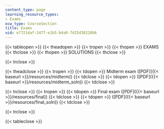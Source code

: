 ```yaml
---
content_type: page
learning_resource_types:
- Exams
ocw_type: CourseSection
title: Exams
uid: e77214af-247f-e1b5-b4a9-7425d38126b6
---
```


{{< tableopen >}}
{{< theadopen >}}
{{< tropen >}}
{{< thopen >}}
EXAMS
{{< thclose >}}
{{< thopen >}}
SOLUTIONS
{{< thclose >}}

{{< trclose >}}

{{< theadclose >}}
{{< tropen >}}
{{< tdopen >}}
Midterm exam ([PDF]({{< baseurl >}}/resources/midterm))
{{< tdclose >}}
{{< tdopen >}}
([PDF]({{< baseurl >}}/resources/midterm_soln))
{{< tdclose >}}

{{< trclose >}}
{{< tropen >}}
{{< tdopen >}}
Final exam ([PDF]({{< baseurl >}}/resources/final))
{{< tdclose >}}
{{< tdopen >}}
([PDF]({{< baseurl >}}/resources/final_soln))
{{< tdclose >}}

{{< trclose >}}

{{< tableclose >}}